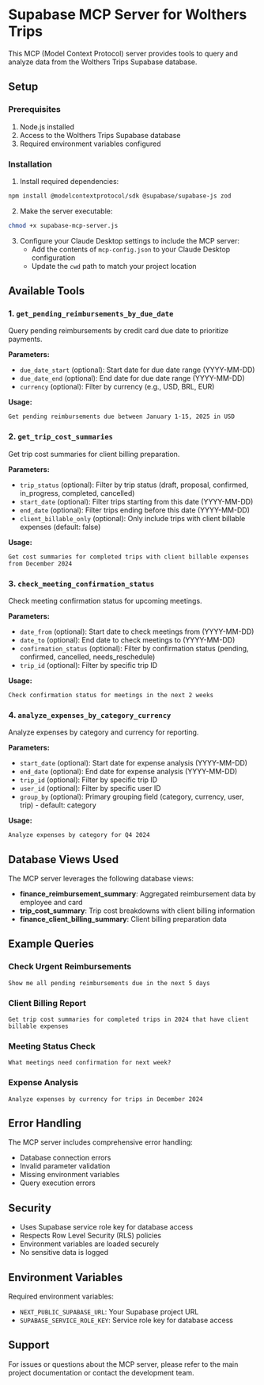 # Supabase MCP Server for Wolthers Trips

This MCP (Model Context Protocol) server provides tools to query and analyze data from the Wolthers Trips Supabase database.

## Setup

### Prerequisites

1. Node.js installed
2. Access to the Wolthers Trips Supabase database
3. Required environment variables configured

### Installation

1. Install required dependencies:
```bash
npm install @modelcontextprotocol/sdk @supabase/supabase-js zod
```

2. Make the server executable:
```bash
chmod +x supabase-mcp-server.js
```

3. Configure your Claude Desktop settings to include the MCP server:
   - Add the contents of `mcp-config.json` to your Claude Desktop configuration
   - Update the `cwd` path to match your project location

## Available Tools

### 1. `get_pending_reimbursements_by_due_date`
Query pending reimbursements by credit card due date to prioritize payments.

**Parameters:**
- `due_date_start` (optional): Start date for due date range (YYYY-MM-DD)
- `due_date_end` (optional): End date for due date range (YYYY-MM-DD)
- `currency` (optional): Filter by currency (e.g., USD, BRL, EUR)

**Usage:**
```
Get pending reimbursements due between January 1-15, 2025 in USD
```

### 2. `get_trip_cost_summaries`
Get trip cost summaries for client billing preparation.

**Parameters:**
- `trip_status` (optional): Filter by trip status (draft, proposal, confirmed, in_progress, completed, cancelled)
- `start_date` (optional): Filter trips starting from this date (YYYY-MM-DD)
- `end_date` (optional): Filter trips ending before this date (YYYY-MM-DD)
- `client_billable_only` (optional): Only include trips with client billable expenses (default: false)

**Usage:**
```
Get cost summaries for completed trips with client billable expenses from December 2024
```

### 3. `check_meeting_confirmation_status`
Check meeting confirmation status for upcoming meetings.

**Parameters:**
- `date_from` (optional): Start date to check meetings from (YYYY-MM-DD)
- `date_to` (optional): End date to check meetings to (YYYY-MM-DD)
- `confirmation_status` (optional): Filter by confirmation status (pending, confirmed, cancelled, needs_reschedule)
- `trip_id` (optional): Filter by specific trip ID

**Usage:**
```
Check confirmation status for meetings in the next 2 weeks
```

### 4. `analyze_expenses_by_category_currency`
Analyze expenses by category and currency for reporting.

**Parameters:**
- `start_date` (optional): Start date for expense analysis (YYYY-MM-DD)
- `end_date` (optional): End date for expense analysis (YYYY-MM-DD)
- `trip_id` (optional): Filter by specific trip ID
- `user_id` (optional): Filter by specific user ID
- `group_by` (optional): Primary grouping field (category, currency, user, trip) - default: category

**Usage:**
```
Analyze expenses by category for Q4 2024
```

## Database Views Used

The MCP server leverages the following database views:

- **finance_reimbursement_summary**: Aggregated reimbursement data by employee and card
- **trip_cost_summary**: Trip cost breakdowns with client billing information
- **finance_client_billing_summary**: Client billing preparation data

## Example Queries

### Check Urgent Reimbursements
```
Show me all pending reimbursements due in the next 5 days
```

### Client Billing Report
```
Get trip cost summaries for completed trips in 2024 that have client billable expenses
```

### Meeting Status Check
```
What meetings need confirmation for next week?
```

### Expense Analysis
```
Analyze expenses by currency for trips in December 2024
```

## Error Handling

The MCP server includes comprehensive error handling:
- Database connection errors
- Invalid parameter validation
- Missing environment variables
- Query execution errors

## Security

- Uses Supabase service role key for database access
- Respects Row Level Security (RLS) policies
- Environment variables are loaded securely
- No sensitive data is logged

## Environment Variables

Required environment variables:
- `NEXT_PUBLIC_SUPABASE_URL`: Your Supabase project URL
- `SUPABASE_SERVICE_ROLE_KEY`: Service role key for database access

## Support

For issues or questions about the MCP server, please refer to the main project documentation or contact the development team.